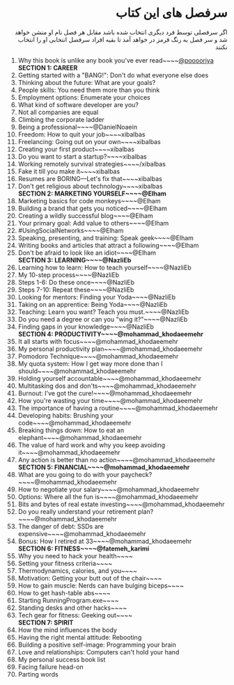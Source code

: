 <h1 dir="rtl">سرفصل های این کتاب</h1>
<p dir="rtl">اگر سرفصلی توسط فرد دیگری انتخاب شده باشد مقابل هر فصل نام او منشن خواهد شد و سر فصل به رنگ قرمز در خواهد آمد تا بقیه افراد سرفصل انتخابی او را انتخاب نکنند</p>
<ol>
  <li ><span color="red">Why this book is unlike any book you've ever read</span>~~~~<a href="https://github.com/pooooriya"><span>@pooooriya</span></a></li>
  <b>SECTION 1: CAREER</b>
  <li>Getting started with a "BANG!": Don't do what everyone else does</li>
<li>Thinking about the future: What are your goals?</li>
<li>People skills: You need them more than you think</li>
<li>Employment options: Enumerate your choices</li>
<li>What kind of software developer are you?</li>
<li>Not all companies are equal</li>
<li>Climbing the corporate ladder</li>
  <li ><span color="red">Being a professional</span>~~~~<span>@DanielNoaein</span></li>
<li>Freedom: How to quit your job~~~~<span>xibalbas</span></li>
<li>Freelancing: Going out on your own~~~~<span>xibalbas</span></li>
<li>Creating your first product~~~~<span>xibalbas</span></li>
<li>Do you want to start a startup?~~~~<span>xibalbas</span></li>
<li>Working remotely survival strategies~~~~<span>/xibalbas</span></li>
<li>Fake it till you make it~~~~<span>xibalbas</span></li>
<li>Resumes are BORING—Let's fix that~~~~<span>xibalbas</span></li>
<li>Don't get religious about technology~~~~<span>xibalbas</span></li>
<b><span color="red">SECTION 2: MARKETING YOURSELF</span>~~~~<span>@Elham</span></b>
<li><span color="red">Marketing basics for code monkeys</span>~~~~<span>@Elham</span></li>
<li><span color="red">Building a brand that gets you noticed</span>~~~~<span>@Elham</span></li>
<li><span color="red">Creating a wildly successful blog</span>~~~~<span>@Elham</span></li>
<li><span color="red">Your primary goal: Add value to others</span>~~~~<span>@Elham</span></li>
<li><span color="red">#UsingSocialNetworks</span>~~~~<span>@Elham</span></li>
<li><span color="red">Speaking, presenting, and training: Speak geek</span>~~~~<span>@Elham</span></li>
<li><span color="red">Writing books and articles that attract a following</span>~~~~<span>@Elham</span></li>
<li><span color="red">Don't be afraid to look like an idiot</span>~~~~<span>@Elham</span></li>
<b><span color="red">SECTION 3: LEARNING</span>~~~~<span>@NazliEb</span></b>
<li><span color="red">Learning how to learn: How to teach yourself</span>~~~~<span>@NazliEb</span></li>
<li><span color="red">My 10-step process</span>~~~~<span>@NazliEb</span></li>
<li><span color="red">Steps 1-6: Do these once</span>~~~~<span>@NazliEb</span></li>
<li><span color="red">Steps 7-10: Repeat these</span>~~~~<span>@NazliEb</span></li>
<li><span color="red">Looking for mentors: Finding your Yoda</span>~~~~<span>@NazliEb</span></li>
<li><span color="red">Taking on an apprentice: Being Yoda</span>~~~~<span>@NazliEb</span></li>
<li><span color="red">Teaching: Learn you want? Teach you must.</span>~~~~<span>@NazliEb</span></li>
<li><span color="red">Do you need a degree or can you "wing it?"</span>~~~~<span>@NazliEb</span></li>
<li><span color="red">Finding gaps in your knowledge</span>~~~~<span>@NazliEb</span></li>
<b><span color="red">SECTION 4: PRODUCTIVITY</span>~~~~<span>@mohammad_khodaeemehr</span></b>
<li><span color="red">It all starts with focus</span>~~~~<span>@mohammad_khodaeemehr</span></li>
<li><span color="red">My personal productivity plan</span>~~~~<span>@mohammad_khodaeemehr</span></li>
<li><span color="red">Pomodoro Technique</span>~~~~<span>@mohammad_khodaeemehr</span></li>
<li><span color="red">My quota system: How I get way more done than I should</span>~~~~<span>@mohammad_khodaeemehr</span></li>
<li><span color="red">Holding yourself accountable</span>~~~~<span>@mohammad_khodaeemehr</span></li>
<li><span color="red">Multitasking dos and don'ts</span>~~~~<span>@mohammad_khodaeemehr</span></li>
<li><span color="red">Burnout: I've got the cure!</span>~~~~<span>@mohammad_khodaeemehr</span></li>
<li><span color="red">How you're wasting your time</span>~~~~<span>@mohammad_khodaeemehr</span></li>
<li><span color="red">The importance of having a routine</span>~~~~<span>@mohammad_khodaeemehr</span></li>
<li><span color="red">Developing habits: Brushing your code</span>~~~~<span>@mohammad_khodaeemehr</span></li>
<li><span color="red">Breaking things down: How to eat an elephant</span>~~~~<span>@mohammad_khodaeemehr</span></li>
<li><span color="red">The value of hard work and why you keep avoiding it</span>~~~~<span>@mohammad_khodaeemehr</span></li>
<li><span color="red">Any action is better than no action</span>~~~~<span>@mohammad_khodaeemehr</span></li>
<b><span color="red">SECTION 5: FINANCIAL</span>~~~~<span>@mohammad_khodaeemehr</span></b>
<li><span color="red">What are you going to do with your paycheck?</span>~~~~<span>@mohammad_khodaeemehr</span></li>
<li><span color="red">How to negotiate your salary</span>~~~~<span>@mohammad_khodaeemehr</span></li>
<li><span color="red">Options: Where all the fun is</span>~~~~<span>@mohammad_khodaeemehr</span></li>
<li><span color="red">Bits and bytes of real estate investing</span>~~~~<span>@mohammad_khodaeemehr</span></li>
<li><span color="red">Do you really understand your retirement plan?</span>~~~~<span>@mohammad_khodaeemehr</span></li>
<li><span color="red">The danger of debt: SSDs are expensive</span>~~~~<span>@mohammad_khodaeemehr</span></li>
<li><span color="red">Bonus: How I retired at 33</span>~~~~<span>@mohammad_khodaeemehr</span></li>
<b><span color="red">SECTION 6: FITNESS</span>~~~~<span>@fatemeh_karimi</span></b>
<li><span color="red">Why you need to hack your health</span>~~~~<span@fatemeh_karimi</span></li>
<li><span color="red">Setting your fitness criteria</span>~~~~<span@fatemeh_karimi</span></li>
<li><span color="red">Thermodynamics, calories, and you</span>~~~~<span@fatemeh_karimi</span></li>
<li><span color="red">Motivation: Getting your butt out of the chair</span>~~~~<span@fatemeh_karimi</span></li>
<li><span color="red">How to gain muscle: Nerds can have bulging biceps</span>~~~~<span@fatemeh_karimi</span></li>
<li><span color="red">How to get hash-table abs</span>~~~~<span@fatemeh_karimi</span></li>
<li><span color="red">Starting RunningProgram.exe</span>~~~~<span@fatemeh_karimi</span></li>
<li><span color="red">Standing desks and other hacks</span>~~~~<span@fatemeh_karimi</span></li>
<li><span color="red">Tech gear for fitness: Geeking out</span>~~~~<span@fatemeh_karimi</span></li>
  <b>SECTION 7: SPIRIT</b>
<li>How the mind influences the body</li>
<li>Having the right mental attitude: Rebooting</li>
<li>Building a positive self-image: Programming your brain</li>
<li>Love and relationships: Computers can't hold your hand</li>
<li>My personal success book list</li>
<li>Facing failure head-on</li>
<li>Parting words</li>
  </ul>
